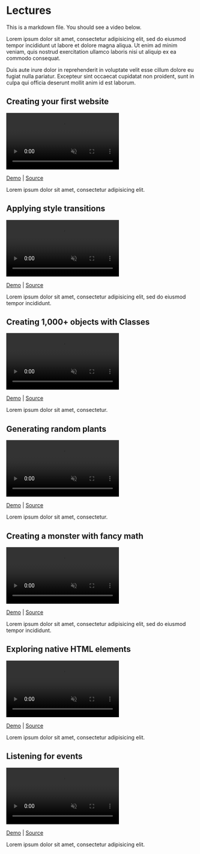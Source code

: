 # Lectures

This is a markdown file. You should see a video below.

Lorem ipsum dolor sit amet, consectetur adipisicing elit, sed do eiusmod tempor incididunt ut labore et dolore magna aliqua. Ut enim ad minim veniam, quis nostrud exercitation ullamco laboris nisi ut aliquip ex ea commodo consequat.

Duis aute irure dolor in reprehenderit in voluptate velit esse cillum dolore eu fugiat nulla pariatur. Excepteur sint occaecat cupidatat non proident, sunt in culpa qui officia deserunt mollit anim id est laborum.


## Creating your first website

<video autoplay muted loop playsinline>
  <source src="examples/bio/thumbnail.mp4" type="video/mp4">
</video>

[Demo](examples/bio) \| [Source](https://github.com/vsueiro/CIM103/tree/main/examples/bio)

Lorem ipsum dolor sit amet, consectetur adipisicing elit.

## Applying style transitions

<video autoplay muted loop playsinline>
  <source src="examples/sky/thumbnail.mp4" type="video/mp4">
</video>

[Demo](examples/sky) \| [Source](https://github.com/vsueiro/CIM103/tree/main/examples/sky)

Lorem ipsum dolor sit amet, consectetur adipisicing elit, sed do eiusmod tempor incididunt.

## Creating 1,000+ objects with Classes

<video autoplay muted loop playsinline>
  <source src="examples/popup/thumbnail.mp4" type="video/mp4">
</video>

[Demo](examples/popup) \| [Source](https://github.com/vsueiro/CIM103/tree/main/examples/popup)

Lorem ipsum dolor sit amet, consectetur.

## Generating random plants

<video autoplay muted loop playsinline>
  <source src="examples/garden/thumbnail.mp4" type="video/mp4">
</video>

[Demo](examples/garden) \| [Source](https://github.com/vsueiro/CIM103/tree/main/examples/garden)

Lorem ipsum dolor sit amet, consectetur.

## Creating a monster with fancy math

<video autoplay muted loop playsinline>
  <source src="examples/monster/thumbnail.mp4" type="video/mp4">
</video>

[Demo](examples/monster) \| [Source](https://github.com/vsueiro/CIM103/tree/main/examples/monster)

Lorem ipsum dolor sit amet, consectetur adipisicing elit, sed do eiusmod tempor incididunt.

## Exploring native HTML elements

<video autoplay muted loop playsinline>
  <source src="examples/to-do/thumbnail.mp4" type="video/mp4">
</video>

[Demo](examples/to-do) \| [Source](https://github.com/vsueiro/CIM103/tree/main/examples/to-do)

Lorem ipsum dolor sit amet, consectetur adipisicing elit.

## Listening for events

<video autoplay muted loop playsinline>
  <source src="examples/dark-mode/thumbnail.mp4" type="video/mp4">
</video>

[Demo](examples/dark-mode) \| [Source](https://github.com/vsueiro/CIM103/tree/main/examples/dark-mode)

Lorem ipsum dolor sit amet, consectetur adipisicing elit.

<style>
  video {
    max-width: 100%;
    max-height: 240px;
  }
</style>
